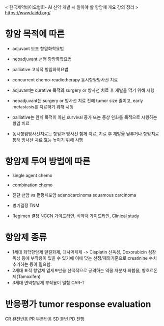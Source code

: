 < 한국제약바이오협회- AI 신약 개발 시 알아야 할 항암제 개요 강의 정리 >
https://www.laidd.org/

# 항암 목적에 따른
- adjuvant 보조 항암화학요법
- neoadjuvant 선행 항암화학요법
- palliative 고식적 항암화학요법
- concurrent chemo-readiotherapy 동시항암방사선 치료

- adjuvant는 curative 목적의 surgery or 방사선 치료 후 재발을 막기 위해 시행 
- neoadjuvant는 surgery or 방사선 치료 전에 tumor size 줄이고, early metastasis를 치료하기 위해 시행 
- palliative는 완치 목적이 아닌 survival 증가 또는 증상 완화를 목적으로 시행하는 항암 치료
- 동시항암방사선치료는 항암과 방사선 함께 치료, 치료 후 재발율 낮추거나 항암치료 통해 방사선 치료 효능 높이기 위해 시행

# 항암제 투여 방법에 따른
- single agent chemo
- combination chemo

- 진단
선암 vs 편평세포암 adenocarcinoma squamous carcinoma
- 병기결정 TNM
- Regimen 결정
NCCN 가이드라인, 식약처 가이드라인, Clinical study

# 항암제 종류
- 1세대 화학항암제
 알킬화제, 대사억제제
-> Cisplatin 신독성, Doxorubicin 심장독성 등에 부작용이 있을 수 있기에 이에 맞는 선정/제외기준으로 creatinine 수치 추가하는 등이 필요함.
- 2세대 표적 항암제
 암세포만을 선택적으로 공격하는 약물
 저분자 화합물, 항호르몬제(Tamoxifen)
- 3세대 면역항암제
 부작용이 덜함
CAR-T 

# 반응평가 tumor response evaluation
CR 완전반응
PR 부분반응
SD 불변
PD 진행 
